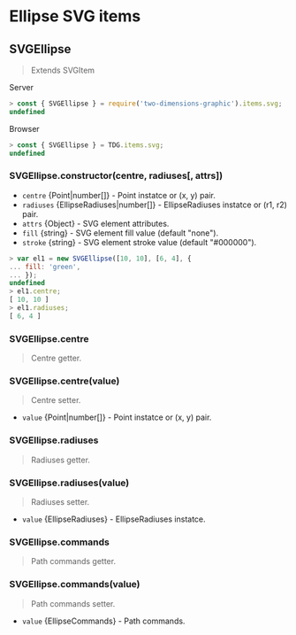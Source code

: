 # Ellipse SVG items



## SVGEllipse

> Extends SVGItem

Server
```javascript
> const { SVGEllipse } = require('two-dimensions-graphic').items.svg;
undefined
```

Browser
```javascript
> const { SVGEllipse } = TDG.items.svg;
undefined
```


### SVGEllipse.constructor(centre, radiuses[, attrs])

- `centre` {Point|number[]} - Point instatce or (x, y) pair.
- `radiuses` {EllipseRadiuses|number[]} - EllipseRadiuses instatce or (r1, r2) pair.
- `attrs` {Object} - SVG element attributes.
- `fill` {string} - SVG element fill value (default "none").
- `stroke` {string} - SVG element stroke value (default "#000000").

```javascript
> var el1 = new SVGEllipse([10, 10], [6, 4], {
... fill: 'green',
... });
undefined
> el1.centre;
[ 10, 10 ]
> el1.radiuses;
[ 6, 4 ]
```


### SVGEllipse.centre
> Centre getter.


### SVGEllipse.centre(value)
> Centre setter.

- `value` {Point|number[]} - Point instatce or (x, y) pair.


### SVGEllipse.radiuses
> Radiuses getter.


### SVGEllipse.radiuses(value)
> Radiuses setter.

- `value` {EllipseRadiuses} - EllipseRadiuses instatce.


### SVGEllipse.commands
> Path commands getter.


### SVGEllipse.commands(value)
> Path commands setter.

- `value` {EllipseCommands} - Path commands.
